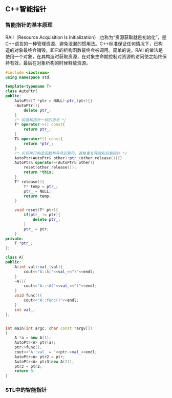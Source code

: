 ## C++智能指针

### 智能指针的基本原理

RAII（Resource Acquisition Is Initialization）,也称为“资源获取就是初始化”，是C++语言的一种管理资源、避免泄漏的惯用法。C++标准保证任何情况下，已构造的对象最终会销毁，即它的析构函数最终会被调用。简单的说，RAII 的做法是使用一个对象，在其构造时获取资源，在对象生命期控制对资源的访问使之始终保持有效，最后在对象析构的时候释放资源。

```cpp
#include <iostream>
using namespace std;

template<typename T>
class AutoPtr{
public:
    AutoPtr(T *ptr = NULL):ptr_(ptr){}
    ~AutoPtr(){
        delete ptr_;
    }
    /* 构造和指针一样的语法 */
    T* operator->() const{
        return ptr_;
    }
    T& operator*() const{
        return *ptr_;
    }
    /* 实现拷贝构造函数和等号运算符，避免重复释放和空悬指针 */
    AutoPtr(AutoPtr& other):ptr_(other.release()){}
    AutoPtr& operator=(AutoPtr& other){
        reset(other.release());
        return *this;
    }
    T* release(){
        T* temp = ptr_;
        ptr_ = NULL;
        return temp;
    }

    void reset(T* ptr){
        if(ptr_ != ptr){
            delete ptr_;
        }
        ptr_ = ptr;
    }
private:
    T *ptr_;
};

class A{
public:
    A(int val):val_(val){
        cout<<"A::A("<<val_<<")"<<endl;
    }
    ~A(){
        cout<<"A::~A("<<val_<<")"<<endl;
    }
    void func(){
        cout<<"A::func()"<<endl;
    }
    int val_;
};


int main(int argc, char const *argv[])
{
    A *a = new A(1);
    AutoPtr<A> ptr(a);
    ptr->func();
    cout<<"A::val_ = "<<ptr->val_<<endl;
    AutoPtr<A> ptr2 = ptr;
    AutoPtr<A> ptr3(new A(2));
    ptr3 = ptr2;
    return 0;
}
```

### STL中的智能指针


